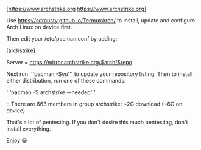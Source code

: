 [https://www.archstrike.org https://www.archstrike.org]


Use https://sdrausty.github.io/TermuxArch/ to install, update and configure Arch Linux on device first. 


Then edit your /etc/pacman.conf by adding:


[archstrike]

Server = https://mirror.archstrike.org/$arch/$repo


Next run '''pacman -Syu''' to update your repository listing.  Then to install either distribution, run one of these commands:

'''pacman -S archstrike --needed'''


:: There are 663 members in group archstrike: ~2G download (~6G on device)


That's a lot of pentesting.  If you don't desire this much pentesting, don't install everything. 

Enjoy 😀

